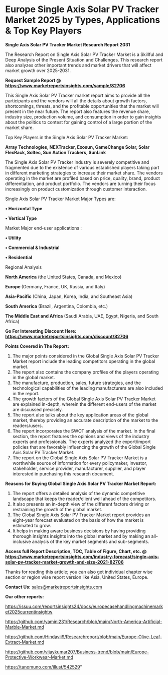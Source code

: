 # Europe Single Axis Solar PV Tracker Market 2025 by Types, Applications & Top Key Players

<strong>Single Axis Solar PV Tracker Market Research Report 2031</strong>

The Research Report on Single Axis Solar PV Tracker Market is a Skillful and Deep Analysis of the Present Situation and Challenges. This research report also analyzes other important trends and market drivers that will affect market growth over 2025-2031.

<strong>Request Sample Report @ <a href=https://www.marketreportsinsights.com/sample/82706>https://www.marketreportsinsights.com/sample/82706</a></strong>

This Single Axis Solar PV Tracker market report aims to provide all the participants and the vendors will all the details about growth factors, shortcomings, threats, and the profitable opportunities that the market will present in the near future. The report also features the revenue share, industry size, production volume, and consumption in order to gain insights about the politics to contest for gaining control of a large portion of the market share.

Top Key Players in the Single Axis Solar PV Tracker Market:

<strong>Array Technologies, NEXTracker, Exosun, GameChange Solar, Solar FlexRack, Soltec, Sun Action Trackers, SunLink</strong>

The Single Axis Solar PV Tracker Industry is severely competitive and fragmented due to the existence of various established players taking part in different marketing strategies to increase their market share. The vendors operating in the market are profiled based on price, quality, brand, product differentiation, and product portfolio. The vendors are turning their focus increasingly on product customization through customer interaction.

Single Axis Solar PV Tracker Market Major Types are:

<strong>• Horizontal Type

• Vertical Type</strong>

Market Major end-user applications :

<strong>• Utility

• Commercial & Industrial

• Residential</strong>

Regional Analysis

</u><strong><b>North America</b></strong> (the United States, Canada, and Mexico)

<strong><b>Europe </b></strong>(Germany, France, UK, Russia, and Italy)

<strong><b>Asia-Pacific</b></strong> (China, Japan, Korea, India, and Southeast Asia)

<strong><b>South America</b></strong> (Brazil, Argentina, Colombia, etc.)

<strong><b>The Middle East and Africa</b></strong> (Saudi Arabia, UAE, Egypt, Nigeria, and South Africa)

<strong>Go For Interesting Discount Here: <a href=https://www.marketreportsinsights.com/discount/82706>https://www.marketreportsinsights.com/discount/82706</a></strong>

<strong>Points Covered in The Report:</strong>
<ol>
  <li>The major points considered in the Global Single Axis Solar PV Tracker Market report include the leading competitors operating in the global market.</li>
  <li>The report also contains the company profiles of the players operating in the global market.</li>
  <li>The manufacture, production, sales, future strategies, and the technological capabilities of the leading manufacturers are also included in the report.</li>
  <li>The growth factors of the Global Single Axis Solar PV Tracker Market are explained in-depth, wherein the different end-users of the market are discussed precisely.</li>
  <li>The report also talks about the key application areas of the global market, thereby providing an accurate description of the market to the readers/users.</li>
  <li>The report incorporates the SWOT analysis of the market. In the final section, the report features the opinions and views of the industry experts and professionals. The experts analyzed the export/import policies that are favorably influencing the growth of the Global Single Axis Solar PV Tracker Market.</li>
  <li>The report on the Global Single Axis Solar PV Tracker Market is a worthwhile source of information for every policymaker, investor, stakeholder, service provider, manufacturer, supplier, and player interested in purchasing this research document.</li>
</ol>
<strong>Reasons for Buying Global Single Axis Solar PV Tracker Market Report:</strong>

<ol>
  <li>The report offers a detailed analysis of the dynamic competitive landscape that keeps the reader/client well ahead of the competitors.</li>
  <li>It also presents an in-depth view of the different factors driving or restraining the growth of the global market.</li>
  <li>The Global Single Axis Solar PV Tracker Market report provides an eight-year forecast evaluated on the basis of how the market is estimated to grow.</li>
  <li>It helps in making aware business decisions by having providing thorough insights insights into the global market and by making an all-inclusive analysis of the key market segments and sub-segments.</li>
</ol>
<strong>Access full Report Description, TOC, Table of Figure, Chart, etc. @ <a href=https://www.marketreportsinsights.com/industry-forecast/single-axis-solar-pv-tracker-market-growth-and-size-2021-82706>https://www.marketreportsinsights.com/industry-forecast/single-axis-solar-pv-tracker-market-growth-and-size-2021-82706</a></strong>


Thanks for reading this article; you can also get individual chapter wise section or region wise report version like Asia, United States, Europe.

<strong>Contact Us:</strong>
sales@marketreportsinsights.com

<strong>Our other reports:</strong>

<a href=https://issuu.com/reportsinsights24/docs/europecasehandlingmachinemarket2025currentinsightw>https://issuu.com/reportsinsights24/docs/europecasehandlingmachinemarket2025currentinsightw</a>

<a href=https://github.com/yamini231/Research/blob/main/North-America-Artificial-Marble-Market.md>https://github.com/yamini231/Research/blob/main/North-America-Artificial-Marble-Market.md</a>

<a href=https://github.com/Hindavii9/Researchreport/blob/main/Europe-Olive-Leaf-Extract-Market.md>https://github.com/Hindavii9/Researchreport/blob/main/Europe-Olive-Leaf-Extract-Market.md</a>

<a href=https://github.com/vijaykumar207/Business-trend/blob/main/Europe-Protective-Workwear-Market.md>https://github.com/vijaykumar207/Business-trend/blob/main/Europe-Protective-Workwear-Market.md</a>

<a href=https://tanomuno.com/illust/542529>https://tanomuno.com/illust/542529</a>"
